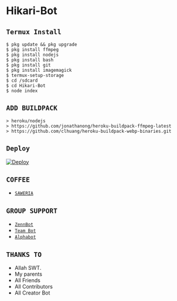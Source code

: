 # Hikari-Bot

## `Termux Install`

```
$ pkg update && pkg upgrade
$ pkg install ffmpeg
$ pkg install nodejs
$ pkg install bash
$ pkg install git
$ pkg install imagemagick
$ termux-setup-storage
$ cd /sdcard
$ cd Hikari-Bot
$ node index
```

## `ADD BUILDPACK`

```
> heroku/nodejs
> https://github.com/jonathanong/heroku-buildpack-ffmpeg-latest
> https://github.com/clhuang/heroku-buildpack-webp-binaries.git
```

## `Deploy`
[![Deploy](https://www.herokucdn.com/deploy/button.svg)](https://heroku.com/deploy?template=https://github.com/LORD-Zenix/Hikari-Bo/)

## ```COFFEE```

- [`SAWERIA`](https://saweria.co/LORDZenix)

## ```GROUP SUPPORT```

- [`ZennBot`](https://chat.whatsapp.com/LEPW0AhevZr923xsFqYIA3)
- [`Team Bot`](https://chat.whatsapp.com/GcNNE4GTHrAATFgxekV3iN)
- [`Alphabot`](https://chat.whatsapp.com/KCSqHTky1apG7ApePsfiPy)

## `THANKS TO`

- Allah SWT.
- My parents
- All Friends
- All Contributors
- All Creator Bot
